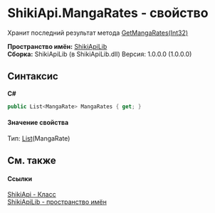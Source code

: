 # ShikiApi.MangaRates - свойство
 

Хранит последний результат метода <a href="M_ShikiApiLib_ShikiApi_GetMangaRates">GetMangaRates(Int32)</a>

**Пространство имён:**&nbsp;<a href="N_ShikiApiLib">ShikiApiLib</a><br />**Сборка:**&nbsp;ShikiApiLib (в ShikiApiLib.dll) Версия: 1.0.0.0 (1.0.0.0)

## Синтаксис

**C#**<br />
``` C#
public List<MangaRate> MangaRates { get; }
```


#### Значение свойства
Тип:&nbsp;<a href="http://msdn2.microsoft.com/ru-ru/library/6sh2ey19" target="_blank">List</a>(MangaRate)

## См. также


#### Ссылки
<a href="T_ShikiApiLib_ShikiApi">ShikiApi - Класс</a><br /><a href="N_ShikiApiLib">ShikiApiLib - пространство имён</a><br />